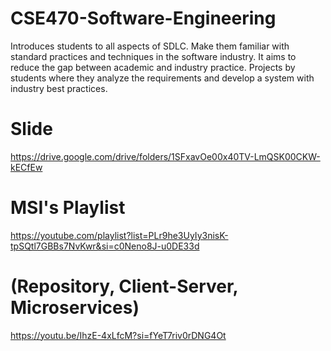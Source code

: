 # CSE470-Software-Engineering

Introduces students to all aspects of SDLC. Make them familiar with standard practices and techniques in the software industry. It aims to reduce the gap between academic and industry practice. Projects by students where they analyze the requirements and develop a system with industry best practices.

# Slide
https://drive.google.com/drive/folders/1SFxavOe00x40TV-LmQSK00CKW-kECfEw

# MSI's Playlist
https://youtube.com/playlist?list=PLr9he3UyIy3nisK-tpSQtl7GBBs7NvKwr&si=c0Neno8J-u0DE33d

# (Repository, Client-Server, Microservices)
https://youtu.be/IhzE-4xLfcM?si=fYeT7riv0rDNG4Ot
